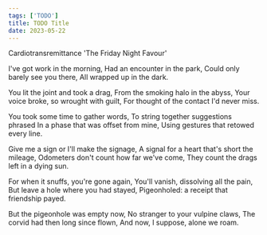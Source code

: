 ```yaml
---
tags: ['TODO']
title: TODO Title
date: 2023-05-22
---
```


Cardiotransremittance
'The Friday Night Favour'

I've got work in the morning,
Had an encounter in the park,
Could only barely see you there,
All wrapped up in the dark.

You lit the joint and took a drag,
From the smoking halo in the abyss,
Your voice broke, so wrought with guilt,
For thought of the contact I'd never miss.

You took some time to gather words,
To string together suggestions phrased
In a phase that was offset from mine,
Using gestures that retowed every line.

Give me a sign or I'll make the signage,
A signal for a heart that's short the mileage,
Odometers don't count how far we've come,
They count the drags left in a dying sun.

For when it snuffs, you're gone again,
You'll vanish, dissolving all the pain,
But leave a hole where you had stayed,
Pigeonholed: a receipt that friendship payed.

But the pigeonhole was empty now,
No stranger to your vulpine claws,
The corvid had then long since flown,
And now, I suppose, alone we roam.

